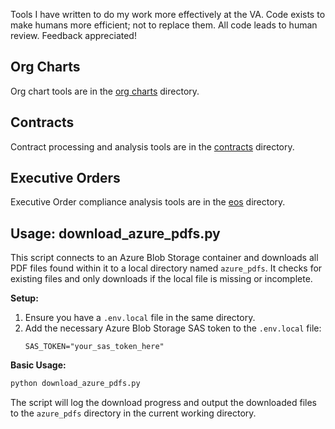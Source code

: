Tools I have written to do my work more effectively at the VA. Code exists to make humans more efficient; not to replace them. All code leads to human review. Feedback appreciated!

## Org Charts

Org chart tools are in the [org charts](./org_charts/) directory.

## Contracts

Contract processing and analysis tools are in the [contracts](./contracts) directory.

## Executive Orders

Executive Order compliance analysis tools are in the [eos](./eos) directory.

## Usage: download_azure_pdfs.py

This script connects to an Azure Blob Storage container and downloads all PDF files found within it to a local directory named `azure_pdfs`. It checks for existing files and only downloads if the local file is missing or incomplete.

**Setup:**

1.  Ensure you have a `.env.local` file in the same directory.
2.  Add the necessary Azure Blob Storage SAS token to the `.env.local` file:
    ```
    SAS_TOKEN="your_sas_token_here"
    ```

**Basic Usage:**

```bash
python download_azure_pdfs.py
```

The script will log the download progress and output the downloaded files to the `azure_pdfs` directory in the current working directory.
